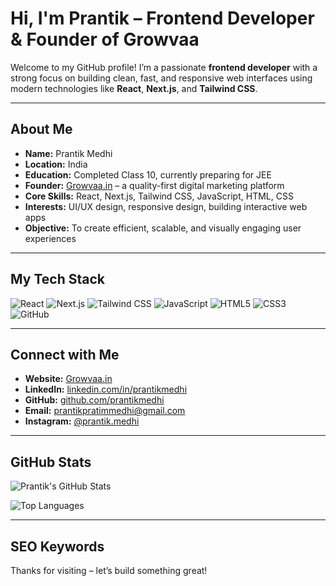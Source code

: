 # Hi, I'm Prantik – Frontend Developer & Founder of Growvaa

Welcome to my GitHub profile! I’m a passionate **frontend developer** with a strong focus on building clean, fast, and responsive web interfaces using modern technologies like **React**, **Next.js**, and **Tailwind CSS**.

---

## About Me

- **Name:** Prantik Medhi  
- **Location:** India  
- **Education:** Completed Class 10, currently preparing for JEE  
- **Founder:** [Growvaa.in](https://growvaa.in) – a quality-first digital marketing platform  
- **Core Skills:** React, Next.js, Tailwind CSS, JavaScript, HTML, CSS  
- **Interests:** UI/UX design, responsive design, building interactive web apps  
- **Objective:** To create efficient, scalable, and visually engaging user experiences

---

## My Tech Stack

![React](https://img.shields.io/badge/-React-61DAFB?logo=react&logoColor=white&style=for-the-badge)
![Next.js](https://img.shields.io/badge/-Next.js-000000?logo=next.js&logoColor=white&style=for-the-badge)
![Tailwind CSS](https://img.shields.io/badge/-Tailwind%20CSS-38B2AC?logo=tailwind-css&logoColor=white&style=for-the-badge)
![JavaScript](https://img.shields.io/badge/-JavaScript-F7DF1E?logo=javascript&logoColor=black&style=for-the-badge)
![HTML5](https://img.shields.io/badge/-HTML5-E34F26?logo=html5&logoColor=white&style=for-the-badge)
![CSS3](https://img.shields.io/badge/-CSS3-1572B6?logo=css3&logoColor=white&style=for-the-badge)
![GitHub](https://img.shields.io/badge/-GitHub-181717?logo=github&logoColor=white&style=for-the-badge)

---

## Connect with Me

- **Website:** [Growvaa.in](https://growvaa.in)  
- **LinkedIn:** [linkedin.com/in/prantikmedhi](https://linkedin.com/in/prantikmedhi)  
- **GitHub:** [github.com/prantikmedhi](https://github.com/prantikmedhi)  
- **Email:** prantikpratimmedhi@gmail.com  
- **Instagram:** [@prantik.medhi](https://instagram.com/prantik.medhi)

---

## GitHub Stats

![Prantik's GitHub Stats](https://github-readme-stats.vercel.app/api?username=prantikmedhi&show_icons=true&theme=radical&count_private=true)

![Top Languages](https://github-readme-stats.vercel.app/api/top-langs/?username=prantikmedhi&layout=compact&theme=radical)

---

## SEO Keywords

<!--
Prantik Medhi, Prantik Frontend Developer, React Developer India, Next.js Developer, Growvaa Founder, Tailwind CSS Developer, GitHub Portfolio Web Developer, Indian Web Developer, Class 11 Developer, UI/UX Developer, JavaScript Programmer, Growvaa.in, Prantik Medhi Instagram
-->

Thanks for visiting – let’s build something great!
